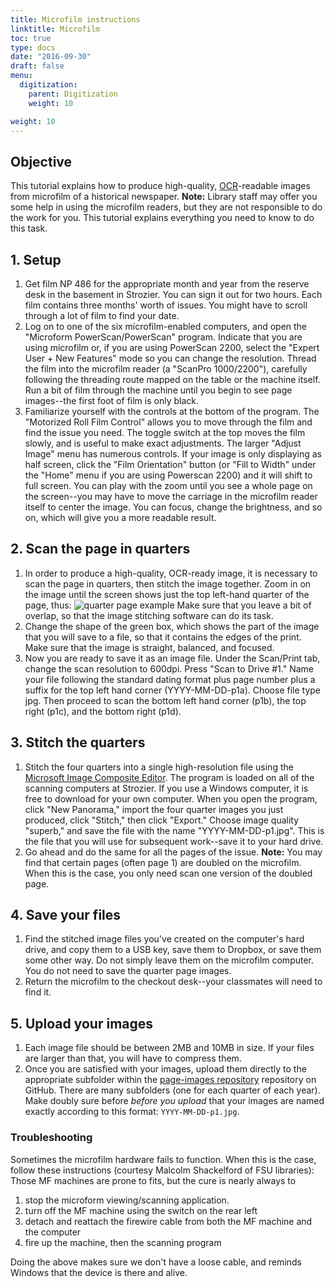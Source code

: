 ```yaml
---
title: Microfilm instructions
linktitle: Microfilm
toc: true
type: docs
date: "2016-09-30"
draft: false
menu:
  digitization:
    parent: Digitization
    weight: 10

weight: 10
---
```


## Objective
This tutorial explains how to produce high-quality, [OCR](/how-to/digitization/OCR-instructions/)-readable images from microfilm of a historical newspaper. **Note:** Library staff may offer you some help in using the microfilm readers, but they are not responsible to do the work for you. This tutorial explains everything you need to know to do this task.

## 1. Setup
1. Get film NP 486 for the appropriate month and year from the reserve desk in the basement in Strozier. You can sign it out for two hours. Each film contains three months' worth of issues. You might have to scroll through a lot of film to find your date.
2. Log on to one of the six microfilm-enabled computers, and open the "Microform PowerScan/PowerScan" program. Indicate that you are using microfilm or, if you are using PowerScan 2200, select the "Expert User + New Features" mode so you can change the resolution. Thread the film into the microfilm reader (a "ScanPro 1000/2200"), carefully following the threading route mapped on the table or the machine itself. Run a bit of film through the machine until you begin to see page images--the first foot of film is only black.
3. Familiarize yourself with the controls at the bottom of the program. The "Motorized Roll Film Control" allows you to move through the film and find the issue you need. The toggle switch at the top moves the film slowly, and is useful to make exact adjustments. The larger "Adjust Image" menu has numerous controls. If your image is only displaying as half screen, click the "Film Orientation" button (or "Fill to Width" under the "Home" menu if you are using Powerscan 2200) and it will shift to full screen. You can play with the zoom until you see a whole page on the screen--you may have to move the carriage in the microfilm reader itself to center the image. You can focus, change the brightness, and so on, which will give you a more readable result.

## 2. Scan the page in quarters
1. In order to produce a high-quality, OCR-ready image, it is necessary to scan the page in quarters, then stitch the image together. Zoom in on the image until the screen shows just the top left-hand quarter of the page, thus:
![quarter page example](/img/quarter-page-example.jpg)
Make sure that you leave a bit of overlap, so that the image stitching software can do its task.
2. Change the shape of the green box, which shows the part of the image that you will save to a file, so that it contains the edges of the print. Make sure that the image is straight, balanced, and focused.
3. Now you are ready to save it as an image file. Under the Scan/Print tab, change the scan resolution to 600dpi. Press "Scan to Drive #1." Name your file following the standard dating format plus page number plus a suffix for the top left hand corner (YYYY-MM-DD-p1a). Choose file type jpg. Then proceed to scan the bottom left hand corner (p1b), the top right (p1c), and the bottom right (p1d).

## 3. Stitch the quarters
1. Stitch the four quarters into a single high-resolution file using the [Microsoft Image Composite Editor](http://research.microsoft.com/en-us/um/redmond/projects/ice/). The program is loaded on all of the scanning computers at Strozier. If you use a Windows computer, it is free to download for your own computer. When you open the program, click "New Panorama," import the four quarter images you just produced, click "Stitch," then click "Export." Choose image quality "superb," and save the file with the name "YYYY-MM-DD-p1.jpg". This is the file that you will use for subsequent work--save it to your hard drive.
2. Go ahead and do the same for all the pages of the issue. **Note:** You may find that certain pages (often page 1) are doubled on the microfilm. When this is the case, you only need scan one version of the doubled page.

## 4. Save your files
1. Find the stitched image files you've created on the computer's hard drive, and copy them to a USB key, save them to Dropbox, or save them some other way. Do not simply leave them on the microfilm computer. You do not need to save the quarter page images.
2. Return the microfilm to the checkout desk--your classmates will need to find it.

## 5. Upload your images
1. Each image file should be between 2MB and 10MB in size. If your files are larger than that, you will have to compress them.
2. Once you are satisfied with your images, upload them directly to the appropriate subfolder within the [page-images repository](https://github.com/dig-eg-gaz/page-images) repository on GitHub. There are many subfolders (one for each quarter of each year). Make doubly sure before *before you upload* that your images are named exactly according to this format: `YYYY-MM-DD-p1.jpg`. 

### Troubleshooting
Sometimes the microfilm hardware fails to function. When this is the case, follow these instructions (courtesy Malcolm Shackelford of FSU libraries): Those MF machines are prone to fits, but the cure is nearly always to

1. stop the microform viewing/scanning application.
2. turn off the MF machine using the switch on the rear left
3. detach and reattach the firewire cable from both the MF machine and the computer
4. fire up the machine, then the scanning program

Doing the above makes sure we don't have a loose cable, and reminds Windows that the device is there and alive.